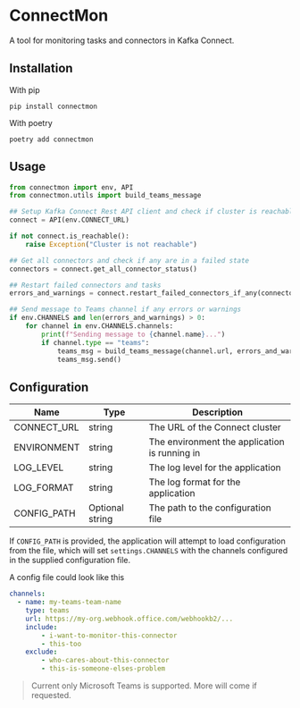 # ConnectMon

A tool for monitoring tasks and connectors in Kafka Connect. 

## Installation

With pip
```
pip install connectmon
```

With poetry
```
poetry add connectmon
```

## Usage

```py
from connectmon import env, API
from connectmon.utils import build_teams_message

## Setup Kafka Connect Rest API client and check if cluster is reachable
connect = API(env.CONNECT_URL)

if not connect.is_reachable():
    raise Exception("Cluster is not reachable")

## Get all connectors and check if any are in a failed state
connectors = connect.get_all_connector_status()

## Restart failed connectors and tasks
errors_and_warnings = connect.restart_failed_connectors_if_any(connectors)

## Send message to Teams channel if any errors or warnings
if env.CHANNELS and len(errors_and_warnings) > 0:
    for channel in env.CHANNELS.channels:
        print(f"Sending message to {channel.name}...")
        if channel.type == "teams":
            teams_msg = build_teams_message(channel.url, errors_and_warnings)
            teams_msg.send()
```

## Configuration
| Name | Type | Description |
|------|------|-------------|
| CONNECT_URL | string | The URL of the Connect cluster |
| ENVIRONMENT | string | The environment the application is running in |
| LOG_LEVEL | string | The log level for the application |
| LOG_FORMAT | string | The log format for the application |
| CONFIG_PATH | Optional string | The path to the configuration file |

If `CONFIG_PATH` is provided, the application will attempt to load
configuration from the file, which will set `settings.CHANNELS` with the
channels configured in the supplied configuration file.

A config file could look like this
```yaml
channels:
  - name: my-teams-team-name
    type: teams
    url: https://my-org.webhook.office.com/webhookb2/...
    include:
        - i-want-to-monitor-this-connector
        - this-too
    exclude:
        - who-cares-about-this-connector
        - this-is-someone-elses-problem
```

> Current only Microsoft Teams is supported. More will come if requested.
